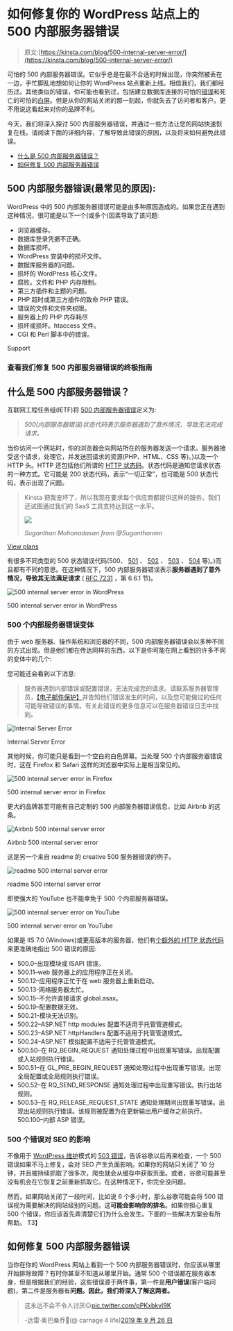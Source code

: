 # 如何修复你的 WordPress 站点上的 500 内部服务器错误

> 原文:[https://kinsta.com/blog/500-internal-server-error/](https://kinsta.com/blog/500-internal-server-error/)

可怕的 500 内部服务器错误。它似乎总是在最不合适的时候出现，你突然被丢在一边，手忙脚乱地想如何让你的 WordPress 站点重新上线。相信我们，我们都经历过。其他类似的错误，你可能也看到过，包括建立数据库连接的可怕的[错误](https://kinsta.com/blog/error-establishing-a-database-connection/)和死亡的可怕的[白屏](https://kinsta.com/blog/wordpress-white-screen-of-death/)。但是从你的网站关闭的那一刻起，你就失去了访问者和客户。更不用说这看起来对你的品牌不利。

今天，我们将深入探讨 500 内部服务器错误，并通过一些方法让您的网站快速恢复在线。请阅读下面的详细内容，了解导致此错误的原因，以及将来如何避免此错误。

*   [什么是 500 内部服务器错误？](#what-is-500-internal-server-error)
*   [如何修复 500 内部服务器错误](#fix-500-internal-server-error)

## 500 内部服务器错误(最常见的原因):

WordPress 中的 500 内部服务器错误可能是由多种原因造成的。如果您正在遇到这种情况，很可能是以下一个(或多个)因素导致了该问题:

*   浏览器缓存。
*   数据库登录凭据不正确。
*   数据库损坏。
*   WordPress 安装中的损坏文件。
*   数据库服务器的问题。
*   损坏的 WordPress 核心文件。
*   腐败。文件和 PHP 内存限制。
*   第三方插件和主题的问题。
*   PHP 超时或第三方插件的致命 PHP 错误。
*   错误的文件和文件夹权限。
*   服务器上的 PHP 内存耗尽
*   损坏或损坏。htaccess 文件。
*   CGI 和 Perl 脚本中的错误。

Support

### 查看我们修复 500 内部服务器错误的终极指南

<kinsta-video src="https://www.youtube.com/watch?v=O89MS6j0gJE"></kinsta-video>

## 什么是 500 内部服务器错误？

互联网工程任务组(IETF)将 [500 内部服务器错误](https://tools.ietf.org/html/rfc7231#section-6.6.1)定义为:

> *500(内部服务器错误)状态代码表示服务器遇到了意外情况，导致无法完成请求。*

当你访问一个网站时，你的浏览器会向网站所在的服务器发送一个请求。服务器接受这个请求，处理它，并发送回请求的资源(PHP、HTML、CSS 等)。)以及一个 HTTP 头。HTTP 还包括他们所谓的 [HTTP 状态码](https://kinsta.com/blog/http-status-codes/)。状态代码是通知您请求状态的一种方式。它可能是 200 状态代码，表示“一切正常”，也可能是 500 状态代码，表示出现了问题。

<link rel="stylesheet" href="https://kinsta.com/wp-content/themes/kinsta/dist/components/ctas/cta-mini.css?ver=2e932b8aba3918bfb818">



> Kinsta 把我宠坏了，所以我现在要求每个供应商都提供这样的服务。我们还试图通过我们的 SaaS 工具支持达到这一水平。
> 
> <footer class="wp-block-kinsta-client-quote__footer">
> 
> ![](img/60f15faa5735bd2437bf9dada5ee9192.png)
> 
> <cite class="wp-block-kinsta-client-quote__cite">Suganthan Mohanadasan from @Suganthanmn</cite></footer>

[View plans](https://kinsta.com/plans/)

有很多不同类型的 500 状态错误代码(500、 [501](https://kinsta.com/knowledgebase/501-not-implemented-error/) 、 [502](https://kinsta.com/blog/502-bad-gateway/) 、 [503](https://kinsta.com/blog/http-error-503/) 、 [504](https://kinsta.com/blog/504-gateway-timeout/) 等)。)而且都有不同的意思。在这种情况下，500 内部服务器错误表示**服务器遇到了意外情况，导致其无法满足请求** ( [RFC 7231](https://tools.ietf.org/html/rfc7231#section-6.6.1) ，第 6.6.1 节)。

![500 internal server error in WordPress](img/f90ccfd78bc52cdc4ecb8abe1c1eaf34.png)

500 internal server error in WordPress



### 500 个内部服务器错误变体

由于 web 服务器、操作系统和浏览器的不同，500 内部服务器错误会以多种不同的方式出现。但是他们都在传达同样的东西。以下是你可能在网上看到的许多不同的变体中的几个:

您可能还会看到以下消息:

> 服务器遇到内部错误或配置错误，无法完成您的请求。请联系服务器管理员，[【电子邮件保护】](/cdn-cgi/l/email-protection)并告知他们错误发生的时间，以及您可能做过的任何可能导致错误的事情。有关此错误的更多信息可以在服务器错误日志中找到。

![Internal Server Error](img/8e4c813b730fa3976bc5e65654cdd984.png "Internal Server Error")

Internal Server Error



其他时候，你可能只是看到一个空白的白色屏幕。当处理 500 个内部服务器错误时，这在 Firefox 和 Safari 这样的浏览器中实际上是相当常见的。

![500 internal server error in Firefox](img/ec6320810516a33f5f3394a56d20e8ba.png)

500 internal server error in Firefox



更大的品牌甚至可能有自己定制的 500 内部服务器错误信息，比如 Airbnb 的这条。

![Airbnb 500 internal server error](img/1ea0cd192705e5a8437597d4ab1fd92c.png)

Airbnb 500 internal server error



这是另一个来自 readme 的 creative 500 服务器错误的例子。

![readme 500 internal server error](img/8ceefbc7b14375de567f71fee64e7966.png "readme 500 internal server error")

readme 500 internal server error



即使强大的 YouTube 也不能幸免于 500 个内部服务器错误。

![500 internal server error on YouTube](img/2a437171f7b7a0ca1d38afc655ffbcf1.png)

500 internal server error on YouTube



如果是 IIS 7.0 (Windows)或更高版本的服务器，他们有[个额外的 HTTP 状态代码](https://support.microsoft.com/en-us/help/943891/the-http-status-code-in-iis-7-0-iis-7-5-and-iis-8-0)来更准确地指出 500 错误的原因:

*   500.0–出现模块或 ISAPI 错误。
*   500.11–web 服务器上的应用程序正在关闭。
*   500.12–应用程序正忙于在 web 服务器上重新启动。
*   500.13-网络服务器太忙。
*   500.15–不允许直接请求 global.asax。
*   500.19–配置数据无效。
*   500.21-模块无法识别。
*   500.22–ASP.NET http modules 配置不适用于托管管道模式。
*   500.23–ASP.NET httpHandlers 配置不适用于托管管道模式。
*   500.24–ASP.NET 模拟配置不适用于托管管道模式。
*   500.50–在 RQ_BEGIN_REQUEST 通知处理过程中出现重写错误。出现配置或入站规则执行错误。
*   500.51–在 GL_PRE_BEGIN_REQUEST 通知处理过程中出现重写错误。出现全局配置或全局规则执行错误。
*   500.52–在 RQ_SEND_RESPONSE 通知处理过程中出现重写错误。执行出站规则。
*   500.53–在 RQ_RELEASE_REQUEST_STATE 通知处理期间出现重写错误。出现出站规则执行错误。该规则被配置为在更新输出用户缓存之前执行。
    500.100–内部 ASP 错误。

### 500 个错误对 SEO 的影响

不像用于 [WordPress 维护](https://kinsta.com/blog/wordpress-maintenance/%E2%80%8E)模式的 [503 错误](https://kinsta.com/blog/http-error-503/)，告诉谷歌以后再来检查，一个 500 错误如果不马上修复，会对 SEO 产生负面影响。如果你的网站只关闭了 10 分钟，并且被持续抓取了很多次，爬虫就会从缓存中获取页面。或者，谷歌可能甚至没有机会在它恢复之前重新抓取它。在这种情况下，你完全没问题。

然而，如果网站关闭了一段时间，比如说 6 个多小时，那么谷歌可能会将 500 错误视为需要解决的网站级别的问题。这**可能会影响你的排名**。如果你担心重复 500 个错误，你应该首先弄清楚它们为什么会发生。下面的一些解决方案会有所帮助。
T3】

## 如何修复 500 内部服务器错误

当你在你的 WordPress 网站上看到一个 500 内部服务器错误时，你应该从哪里开始排除故障？有时你甚至不知道从哪里开始。通常 500 个错误都在服务器本身，但是根据我们的经验，这些错误源于两件事，第一件是**用户错误**(客户端问题)，第二件是服务器有**问题。因此，我们将深入了解这两者。**

> 这永远不会不令人讨厌😖[pic.twitter.com/pPKxbkvI9K](https://t.co/pPKxbkvI9K)
> 
> -达雷·奥巴桑乔🐀(@ carnage 4 life)[2019 年 9 月 26 日](https://twitter.com/Carnage4Life/status/1177095951728562177?ref_src=twsrc%5Etfw)
